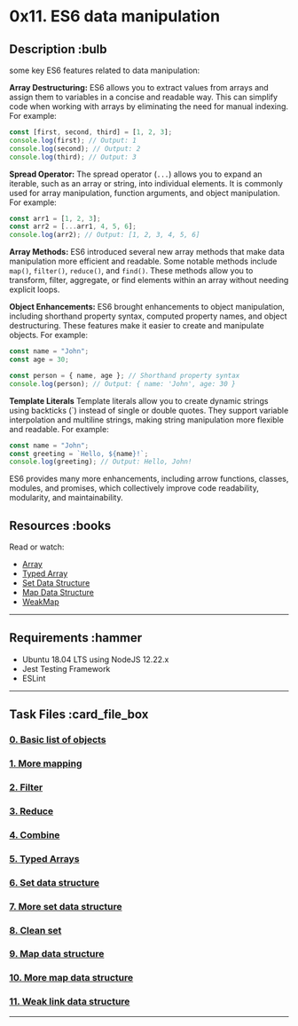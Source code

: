 # 0x11. ES6 data manipulation

## Description :bulb

some key ES6 features related to data manipulation:

**Array Destructuring:** ES6 allows you to extract values from arrays and assign them to variables in a concise and readable way. This can simplify code when working with arrays by eliminating the need for manual indexing. For example:

```javascript
const [first, second, third] = [1, 2, 3];
console.log(first); // Output: 1
console.log(second); // Output: 2
console.log(third); // Output: 3
```

**Spread Operator:** The spread operator (`...`) allows you to expand an iterable, such as an array or string, into individual elements. It is commonly used for array manipulation, function arguments, and object manipulation. For example:

```javascript
const arr1 = [1, 2, 3];
const arr2 = [...arr1, 4, 5, 6];
console.log(arr2); // Output: [1, 2, 3, 4, 5, 6]
```

**Array Methods:** ES6 introduced several new array methods that make data manipulation more efficient and readable. Some notable methods include `map()`, `filter()`, `reduce()`, and `find()`. These methods allow you to transform, filter, aggregate, or find elements within an array without needing explicit loops.

**Object Enhancements:** ES6 brought enhancements to object manipulation, including shorthand property syntax, computed property names, and object destructuring. These features make it easier to create and manipulate objects. For example:

```javascript
const name = "John";
const age = 30;

const person = { name, age }; // Shorthand property syntax
console.log(person); // Output: { name: 'John', age: 30 }
```

**Template Literals** Template literals allow you to create dynamic strings using backticks (`) instead of single or double quotes. They support variable interpolation and multiline strings, making string manipulation more flexible and readable. For example:

```javascript
const name = "John";
const greeting = `Hello, ${name}!`;
console.log(greeting); // Output: Hello, John!
```

ES6 provides many more enhancements, including arrow functions, classes, modules, and promises, which collectively improve code readability, modularity, and maintainability.

## Resources :books

Read or watch:

- [Array](https://developer.mozilla.org/en-US/docs/Web/JavaScript/Reference/Global_Objects/Array)
- [Typed Array](https://developer.mozilla.org/en-US/docs/Web/JavaScript/Typed_arrays)
- [Set Data Structure](https://developer.mozilla.org/en-US/docs/Web/JavaScript/Reference/Global_Objects/Set)
- [Map Data Structure](https://developer.mozilla.org/en-US/docs/Web/JavaScript/Reference/Global_Objects/Map)
- [WeakMap](https://developer.mozilla.org/en-US/docs/Web/JavaScript/Reference/Global_Objects/WeakMap)

---

## Requirements :hammer

- Ubuntu 18.04 LTS using NodeJS 12.22.x
- Jest Testing Framework
- ESLint

---

## Task Files :card_file_box

### [0. Basic list of objects](./0-get_list_students.js)

### [1. More mapping](./1-get_list_student_ids.js)

### [2. Filter](./2-get_students_by_loc.js)

### [3. Reduce](./3-get_ids_sum.js)

### [4. Combine](./4-update_grade_by_city.js)

### [5. Typed Arrays](./5-typed_arrays.js)

### [6. Set data structure](./6-set.js)

### [7. More set data structure](./7-has_array_values.js)

### [8. Clean set](./8-clean_set.js)

### [9. Map data structure](./9-groceries_list.js)

### [10. More map data structure](./10-update_uniq_items.js)

### [11. Weak link data structure](./100-weak.js)

---
